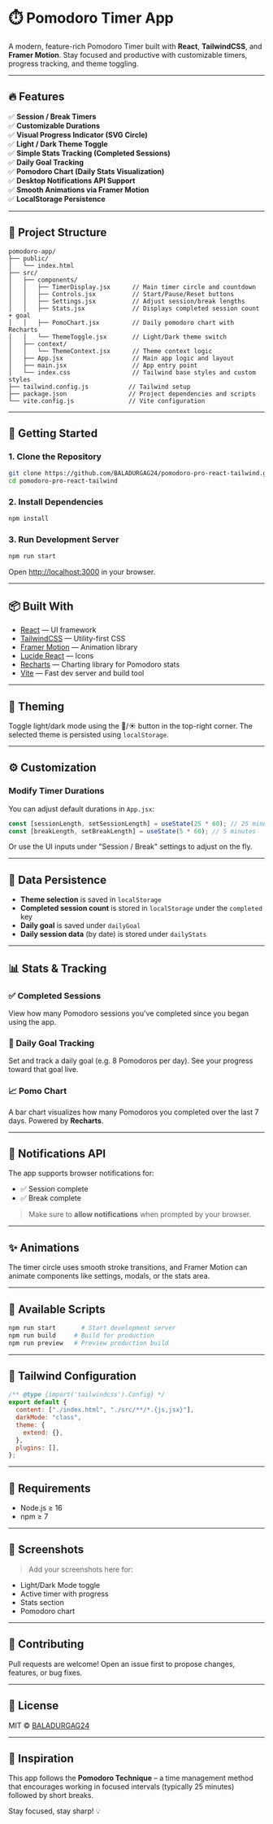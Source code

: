 # ⏱️ Pomodoro Timer App

A modern, feature-rich Pomodoro Timer built with **React**, **TailwindCSS**, and **Framer Motion**. Stay focused and productive with customizable timers, progress tracking, and theme toggling.

---
 
## 🔥 Features

✅ **Session / Break Timers**    
✅ **Customizable Durations**  
✅ **Visual Progress Indicator (SVG Circle)**  
✅ **Light / Dark Theme Toggle**  
✅ **Simple Stats Tracking (Completed Sessions)**  
✅ **Daily Goal Tracking**  
✅ **Pomodoro Chart (Daily Stats Visualization)**  
✅ **Desktop Notifications API Support**  
✅ **Smooth Animations via Framer Motion**   
✅ **LocalStorage Persistence**    

---

## 📁 Project Structure

```
pomodoro-app/
├── public/
│   └── index.html
├── src/
│   ├── components/
│   │   ├── TimerDisplay.jsx      // Main timer circle and countdown
│   │   ├── Controls.jsx          // Start/Pause/Reset buttons
│   │   ├── Settings.jsx          // Adjust session/break lengths
│   │   ├── Stats.jsx             // Displays completed session count + goal
│   │   ├── PomoChart.jsx         // Daily pomodoro chart with Recharts
│   │   └── ThemeToggle.jsx       // Light/Dark theme switch
│   ├── context/
│   │   └── ThemeContext.jsx      // Theme context logic
│   ├── App.jsx                   // Main app logic and layout
│   ├── main.jsx                  // App entry point
│   └── index.css                 // Tailwind base styles and custom styles
├── tailwind.config.js           // Tailwind setup
├── package.json                 // Project dependencies and scripts
└── vite.config.js               // Vite configuration
```

---

## 🚀 Getting Started

### 1. Clone the Repository

```bash
git clone https://github.com/BALADURGAG24/pomodoro-pro-react-tailwind.git
cd pomodoro-pro-react-tailwind
```

### 2. Install Dependencies

```bash
npm install
```

### 3. Run Development Server

```bash
npm run start
```

Open [http://localhost:3000](http://localhost:3000) in your browser.

---

## 📦 Built With

- [React](https://reactjs.org/) — UI framework
- [TailwindCSS](https://tailwindcss.com/) — Utility-first CSS
- [Framer Motion](https://www.framer.com/motion/) — Animation library
- [Lucide React](https://lucide.dev/) — Icons
- [Recharts](https://recharts.org/) — Charting library for Pomodoro stats
- [Vite](https://vitejs.dev/) — Fast dev server and build tool

---

## 🌙 Theming

Toggle light/dark mode using the 🌙/☀️ button in the top-right corner. The selected theme is persisted using `localStorage`.

---

## ⚙️ Customization

### Modify Timer Durations

You can adjust default durations in `App.jsx`:

```js
const [sessionLength, setSessionLength] = useState(25 * 60); // 25 minutes
const [breakLength, setBreakLength] = useState(5 * 60); // 5 minutes
```

Or use the UI inputs under "Session / Break" settings to adjust on the fly.

---

## 💾 Data Persistence

- **Theme selection** is saved in `localStorage`
- **Completed session count** is stored in `localStorage` under the `completed` key
- **Daily goal** is saved under `dailyGoal`
- **Daily session data** (by date) is stored under `dailyStats`

---

## 📊 Stats & Tracking

### ✅ Completed Sessions

View how many Pomodoro sessions you’ve completed since you began using the app.

### 🎯 Daily Goal Tracking

Set and track a daily goal (e.g. 8 Pomodoros per day). See your progress toward that goal live.

### 📈 Pomo Chart

A bar chart visualizes how many Pomodoros you completed over the last 7 days. Powered by **Recharts**.

---

## 🔔 Notifications API

The app supports browser notifications for:

- ✅ Session complete
- ✅ Break complete

> Make sure to **allow notifications** when prompted by your browser.

---

## ✨ Animations

The timer circle uses smooth stroke transitions, and Framer Motion can animate components like settings, modals, or the stats area.

---

## 🧪 Available Scripts

```bash
npm run start       # Start development server
npm run build     # Build for production
npm run preview   # Preview production build
```

---

## 🧰 Tailwind Configuration

```js
/** @type {import('tailwindcss').Config} */
export default {
  content: ["./index.html", "./src/**/*.{js,jsx}"],
  darkMode: "class",
  theme: {
    extend: {},
  },
  plugins: [],
};
```

---

## 📌 Requirements

- Node.js ≥ 16
- npm ≥ 7

---

## 📸 Screenshots

> Add your screenshots here for:
- Light/Dark Mode toggle
- Active timer with progress
- Stats section
- Pomodoro chart

---

## 🤝 Contributing

Pull requests are welcome! Open an issue first to propose changes, features, or bug fixes.

---

## 📄 License

MIT © [BALADURGAG24](https://github.com/BALADURGAG24/pomodoro-pro-react-tailwind/blob/main/LICENSE)

---

## 🧠 Inspiration

This app follows the **Pomodoro Technique** – a time management method that encourages working in focused intervals (typically 25 minutes) followed by short breaks.

Stay focused, stay sharp! 💡
